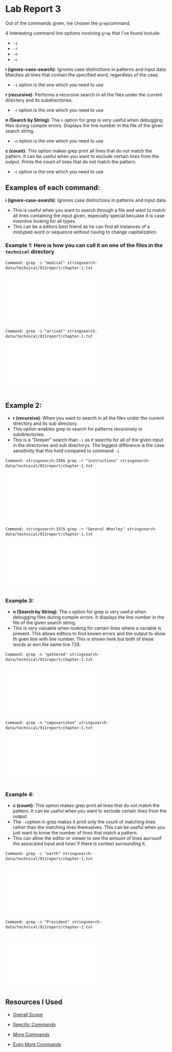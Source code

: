 # Lab Report 3


Out of the commands given, Ive chosen the `grep`command.


4 Interesting command line options involving `grep` that I've found include:


- `-i`
- `-r`
- `-n`
- `-c`



**i (ignore-case-search)**:  Ignores case distinctions in patterns and input data. Matches all lines that contain the specified word, regardless of the case.
- `-i` option is the one which you need to use

**r (recursive)**: Performs a recursive search in all the files under the current directory and its subdirectories.
- `-r` option is the one which you need to use

**n (Search by String)**: The `n` option for grep is very useful when debugging files during compile errors. Displays the line number in the file of the given search string.
- `-n` option is the one which you need to use

**c (count)**: This option makes grep print all lines that do not match the pattern. It can be useful when you want to exclude certain lines from the output. Prints the count of lines that do not match the pattern.
- `-c` option is the one which you need to use


## Examples of each command:
**i (ignore-case-search)**: Ignores case distinctions in patterns and input data
- This is useful when you want to search through a file and want to match all lines containing the input given, especially special becuase it is case insentive looking for all types.
- This can be a editors best friend as he can find all instances of a mistyped word or sequence without having to change capitalization

### Example 1: Here is how you can call it on one of the files in the `technical` directory
 ```
Command: grep -i "medical" stringsearch-data/technical/911report/chapter-1.txt
 ```

![image](firstt.pdf)

```
Command: grep -i "arrival" stringsearch-data/technical/911report/chapter-1.txt
```
![image](seccond.pdf)


## Example 2:
- **r (recursive)**: When you want to search in all the files under the current directory and its sub directory.
- This option enables grep to search for patterns recursively in subdirectories.
- This is a "Deeper" search than `-i` as it searchs for all of the given input in the directories and sub directorys. The biggest difference is the case sensitivity that this hold compared to command `-i`

```
Command: stringsearch:336$ grep -r "instructions" stringsearch-data/technical/911report/chapter-1.txt
```
![image](tthird.pdf)
 
  ```
Command: stringsearch:337$ grep -r "General Wherley" stringsearch-data/technical/911report/chapter-1.txt
 ```

![image](fourrth.pdf)


### Example 3:
- **n (Search by String)**: The `n` option for grep is very useful when debugging files during compile errors. It displays the line number in the file of the given search string.
- This is very valuable when looking for certain lines where a variable is present. This allows editors to find known errors and the output to show th gven line with line number. This is shown here but both of these words ar eon the same line 728.
```
Command: grep -n "gathered" stringsearch-data/technical/911report/chapter-1.txt
```

![image](5.pdf)

```
Command: grep -n "impoverished" stringsearch-data/technical/911report/chapter-1.txt
```

![image](six.pdf)


### Example 4:
- **c (count)**: This option makes grep print all lines that do not match the pattern. It can be useful when you want to exclude certain lines from the output.
- The `-c`option in grep makes it print only the count of matching lines rather than the matching lines themselves. This can be useful when you just want to know the number of lines that match a pattern.
- This can allow the editor or viewer to see the amount of lines aurrounf the assocated input and how/ if there is context surrounding it.

```
Command: grep -c "earth" stringsearch-data/technical/911report/chapter-1.txt
```

![image](seven.pdf)

```
Command: grep -c "President" stringsearch-data/technical/911report/chapter-1.txt 
```

![image](8.pdf)
---
## Resources I Used

- [Overall Scope](https://www.thegeekstuff.com/2009/03/15-practical-unix-grep-command-examples/)

- [Specific Commands](https://www.tecmint.com/12-practical-examples-of-linux-grep-command/)

- [More Commands](https://www.digitalocean.com/community/tutorials/grep-command-in-linux-unix)

- [Even More Commands](https://www.freecodecamp.org/news/grep-command-in-linux-usage-options-and-syntax-examples/)

